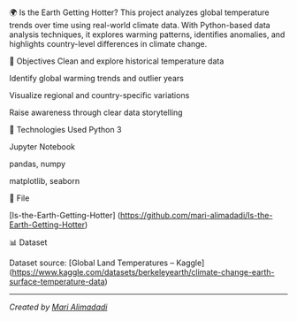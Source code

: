 🌍 Is the Earth Getting Hotter?
This project analyzes global temperature trends over time using real-world climate data. With Python-based data analysis techniques, it explores warming patterns, identifies anomalies, and highlights country-level differences in climate change.

🎯 Objectives
Clean and explore historical temperature data

Identify global warming trends and outlier years

Visualize regional and country-specific variations

Raise awareness through clear data storytelling

🧰 Technologies Used
Python 3

Jupyter Notebook

pandas, numpy

matplotlib, seaborn


📁 File

[Is-the-Earth-Getting-Hotter] (https://github.com/mari-alimadadi/Is-the-Earth-Getting-Hotter)

📊 Dataset

Dataset source: [Global Land Temperatures – Kaggle] (https://www.kaggle.com/datasets/berkeleyearth/climate-change-earth-surface-temperature-data)

---

*Created by [Mari Alimadadi](https://github.com/mari-alimadadi)*

